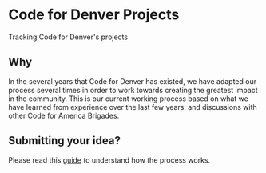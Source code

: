 # Code for Denver Projects
Tracking Code for Denver's projects


## Why
In the several years that Code for Denver has existed, we have adapted our process several times in order to work towards creating the greatest impact in the community. This is our current working process based on what we have learned from experience over the last few years, and discussions with other Code for America Brigades.


## Submitting your idea?
Please read this [guide](CONTRIBUTING.md) to understand how the process works.
